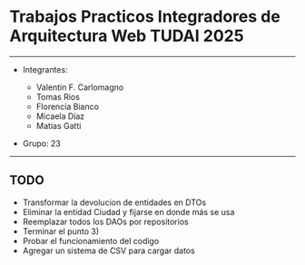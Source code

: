 # Trabajos Practicos Integradores de Arquitectura Web TUDAI 2025

---

- Integrantes:
  - Valentin F. Carlomagno
  - Tomas Rios
  - Florencia Bianco
  - Micaela Díaz
  - Matias Gatti

- Grupo: 23

---

## TODO
- Transformar la devolucion de entidades en DTOs
- Eliminar la entidad Ciudad y fijarse en donde más se usa
- Reemplazar todos los DAOs por repositorios
- Terminar el punto 3)
- Probar el funcionamiento del codigo
- Agregar un sistema de CSV para cargar datos
